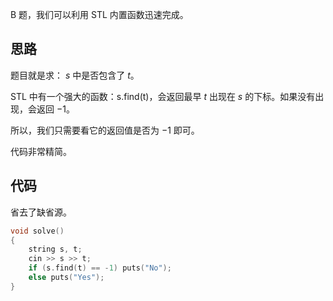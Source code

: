 B 题，我们可以利用 STL 内置函数迅速完成。

## 思路

题目就是求： $s$ 中是否包含了 $t$。

STL 中有一个强大的函数：$\operatorname{s.find(t)}$，会返回最早 $t$ 出现在 $s$ 的下标。如果没有出现，会返回 $-1$。

所以，我们只需要看它的返回值是否为 $-1$ 即可。

代码非常精简。

## 代码

省去了缺省源。

```cpp
void solve()
{
	string s, t;
	cin >> s >> t;
	if (s.find(t) == -1) puts("No");
	else puts("Yes");
}
```